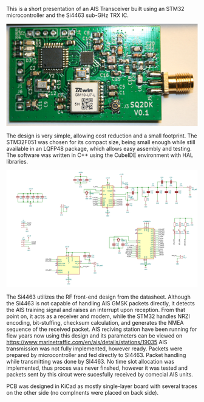 This is a short presentation of an AIS Transceiver built using an STM32 microcontroller and the Si4463 sub-GHz TRX IC.

![Bottom view of second prototype.](https://github.com/sq2dk/AIS-SI4463/blob/main/ready_PCB.jpg)

The design is very simple, allowing cost reduction and a small footprint.
The STM32F051 was chosen for its compact size, being small enough while still available in an LQFP48 package, which allows easy assembly and testing.
The software was written in C++ using the CubeIDE environment with HAL libraries.

![Bottom view of second prototype.](https://github.com/sq2dk/AIS-SI4463/blob/main/schematic.png)

The Si4463 utilizes the RF front-end design from the datasheet. Although the Si4463 is not capable of handling AIS GMSK packets directly, it detects the AIS training signal and raises an interrupt upon reception. From that point on, it acts as a receiver and modem, while the STM32 handles NRZI encoding, bit-stuffing, checksum calculation, and generates the NMEA sequence of the received packet.
AIS reciving station have been running for fiew years now using this design and its parameters can be viewed on https://www.marinetraffic.com/en/ais/details/stations/19035
AIS transmission was not fully implemented, however ready. Packets were prepared by microcontroller and fed directly to SI4463. Packet handling while transmitting was done by SI4463. No time slot allocation was implemented, thus proces was never finshed, however it was tested and packets sent by this circut were sucesfully received by comecial AIS units.

PCB was designed in KiCad as mostly single-layer board with several traces on the other side (no complnents were placed on back side).


